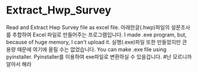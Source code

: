 # Extract_Hwp_Survey
Read and Extract Hwp Survey file as excel file.
아래한글(.hwp)파일의 설문조사를 추합하여 Excel 파일로 만들어주는 프로그램입니다.
I made .exe program, but, because of huge memory, I can't upload it.
실행(.exe)파일 또한 만들었지만 큰 용량 때문에 여기에 올릴 수는 없었습니다.
You can make .exe file using pyinstaller.
Pyinstaller를 이용하여 exe파일로 변환하실 수 있을겁니다. #난 모르니까 알아서 해라
